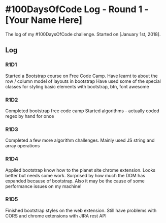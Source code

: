 # #100DaysOfCode Log - Round 1 - [Your Name Here]

The log of my #100DaysOfCode challenge. Started on [January 1st, 2018].

## Log

### R1D1 
Started a Bootstrap course on Free Code Camp.
Have learnt to about the row / column model of layouts in bootstrap
Have used some of the special classes for styling basic elements with bootstrap, btn, font awesome

### R1D2

Completed bootstrap free code camp
Started algorithms - actually coded regex by hand for once

### R1D3

Completed a few more algorithm challenges. Mainly used JS string and array operations

### R1D4

Applied bootstrap know how to the planet site chrome extension. Looks better but needs some work. Surprised by how much the DOM has expanded because of bootstrap. Also it may be the cause of some performance issues on my machine!

### R1D5

Finished bootstrap styles on the web extension. Still have problems with CORS and chrome extensions with JIRA rest API